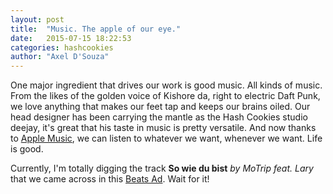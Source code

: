 ```yaml
---
layout: post
title:  "Music. The apple of our eye."
date:   2015-07-15 18:22:53
categories: hashcookies
author: "Axel D'Souza"
--- 
```


One major ingredient that drives our work is good music. All kinds of music. From the likes of the golden voice of Kishore da, right to electric Daft Punk, we love anything that makes our feet tap and keeps our brains oiled. Our head designer has been carrying the mantle as the Hash Cookies studio deejay, it's great that his taste in music is pretty versatile. And now thanks to [Apple Music](https://www.apple.com/in/music/), we can listen to whatever we want, whenever we want. Life is good.

Currently, I'm totally digging the track **So wie du bist** *by MoTrip feat. Lary* that we came across in this [Beats Ad](https://www.youtube.com/watch?v=O1lfyFWW8fI). Wait for it!


